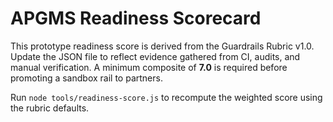 # APGMS Readiness Scorecard

This prototype readiness score is derived from the Guardrails Rubric v1.0. Update the JSON file to reflect evidence gathered from CI, audits, and manual verification. A minimum composite of **7.0** is required before promoting a sandbox rail to partners.

Run `node tools/readiness-score.js` to recompute the weighted score using the rubric defaults.

